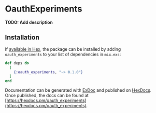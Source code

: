 # OauthExperiments

**TODO: Add description**

## Installation

If [available in Hex](https://hex.pm/docs/publish), the package can be installed
by adding `oauth_experiments` to your list of dependencies in `mix.exs`:

```elixir
def deps do
  [
    {:oauth_experiments, "~> 0.1.0"}
  ]
end
```

Documentation can be generated with [ExDoc](https://github.com/elixir-lang/ex_doc)
and published on [HexDocs](https://hexdocs.pm). Once published, the docs can
be found at [https://hexdocs.pm/oauth_experiments](https://hexdocs.pm/oauth_experiments).

